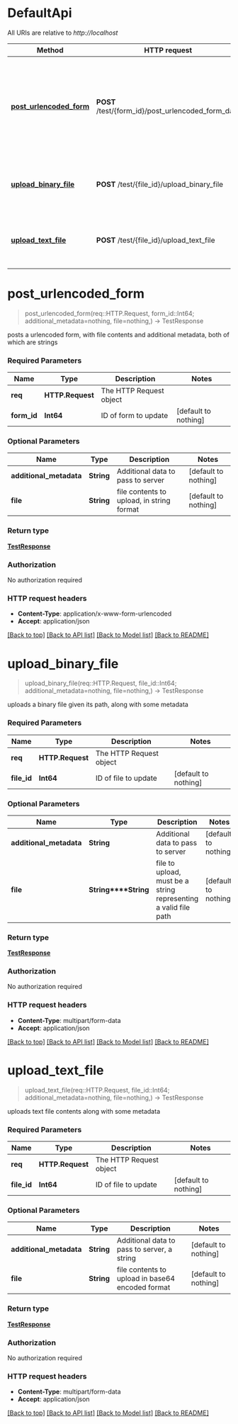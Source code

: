 # DefaultApi

All URIs are relative to *http://localhost*

Method | HTTP request | Description
------------- | ------------- | -------------
[**post_urlencoded_form**](DefaultApi.md#post_urlencoded_form) | **POST** /test/{form_id}/post_urlencoded_form_data | posts a urlencoded form, with file contents and additional metadata, both of which are strings
[**upload_binary_file**](DefaultApi.md#upload_binary_file) | **POST** /test/{file_id}/upload_binary_file | uploads a binary file given its path, along with some metadata
[**upload_text_file**](DefaultApi.md#upload_text_file) | **POST** /test/{file_id}/upload_text_file | uploads text file contents along with some metadata


# **post_urlencoded_form**
> post_urlencoded_form(req::HTTP.Request, form_id::Int64; additional_metadata=nothing, file=nothing,) -> TestResponse

posts a urlencoded form, with file contents and additional metadata, both of which are strings

### Required Parameters

Name | Type | Description  | Notes
------------- | ------------- | ------------- | -------------
 **req** | **HTTP.Request** | The HTTP Request object | 
**form_id** | **Int64**| ID of form to update | [default to nothing]

### Optional Parameters

Name | Type | Description  | Notes
------------- | ------------- | ------------- | -------------
 **additional_metadata** | **String**| Additional data to pass to server | [default to nothing]
 **file** | **String**| file contents to upload, in string format | [default to nothing]

### Return type

[**TestResponse**](TestResponse.md)

### Authorization

No authorization required

### HTTP request headers

 - **Content-Type**: application/x-www-form-urlencoded
 - **Accept**: application/json

[[Back to top]](#) [[Back to API list]](../README.md#documentation-for-api-endpoints) [[Back to Model list]](../README.md#documentation-for-models) [[Back to README]](../README.md)

# **upload_binary_file**
> upload_binary_file(req::HTTP.Request, file_id::Int64; additional_metadata=nothing, file=nothing,) -> TestResponse

uploads a binary file given its path, along with some metadata

### Required Parameters

Name | Type | Description  | Notes
------------- | ------------- | ------------- | -------------
 **req** | **HTTP.Request** | The HTTP Request object | 
**file_id** | **Int64**| ID of file to update | [default to nothing]

### Optional Parameters

Name | Type | Description  | Notes
------------- | ------------- | ------------- | -------------
 **additional_metadata** | **String**| Additional data to pass to server | [default to nothing]
 **file** | **String****String**| file to upload, must be a string representing a valid file path | [default to nothing]

### Return type

[**TestResponse**](TestResponse.md)

### Authorization

No authorization required

### HTTP request headers

 - **Content-Type**: multipart/form-data
 - **Accept**: application/json

[[Back to top]](#) [[Back to API list]](../README.md#documentation-for-api-endpoints) [[Back to Model list]](../README.md#documentation-for-models) [[Back to README]](../README.md)

# **upload_text_file**
> upload_text_file(req::HTTP.Request, file_id::Int64; additional_metadata=nothing, file=nothing,) -> TestResponse

uploads text file contents along with some metadata

### Required Parameters

Name | Type | Description  | Notes
------------- | ------------- | ------------- | -------------
 **req** | **HTTP.Request** | The HTTP Request object | 
**file_id** | **Int64**| ID of file to update | [default to nothing]

### Optional Parameters

Name | Type | Description  | Notes
------------- | ------------- | ------------- | -------------
 **additional_metadata** | **String**| Additional data to pass to server, a string | [default to nothing]
 **file** | **String**| file contents to upload in base64 encoded format | [default to nothing]

### Return type

[**TestResponse**](TestResponse.md)

### Authorization

No authorization required

### HTTP request headers

 - **Content-Type**: multipart/form-data
 - **Accept**: application/json

[[Back to top]](#) [[Back to API list]](../README.md#documentation-for-api-endpoints) [[Back to Model list]](../README.md#documentation-for-models) [[Back to README]](../README.md)


